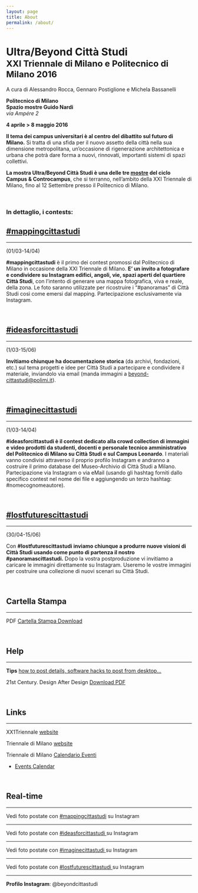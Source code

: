 ```yaml
---
layout: page
title: About
permalink: /about/
---
```

<h1 class="big">Ultra/Beyond Città Studi<br />  
<small>XXI Triennale di Milano e Politecnico di Milano 2016</small>
</h1>

A cura di Alessandro Rocca, Gennaro Postiglione e Michela Bassanelli

**Politecnico di Milano**  
**Spazio mostre Guido Nardi**  
_via Ampére 2_   

**4 aprile > 8 maggio 2016**

**Il tema dei campus universitari è al centro del dibattito sul futuro di Milano.** Si tratta di una sfida per il nuovo assetto della città nella sua dimensione metropolitana, un’occasione di rigenerazione architettonica e urbana che potrà dare forma a nuovi, rinnovati, importanti sistemi di spazi collettivi.

**La mostra Ultra/Beyond Città Studi è una delle tre [mostre](http://21triennale.org/it/mostre) del ciclo Campus &amp; Controcampus**, che si terranno, nell’ambito della XXI Triennale di Milano, fino al 12 Settembre presso il Politecnico di Milano.



<br>

### **In dettaglio, i contests**:

[#mappingcittastudi](/contest/mappingcittastudi/)
---
-----

(01/03-14/04)

**#mappingcittastudi** è il primo dei contest promossi dal Politecnico di Milano in occasione della XXI Triennale di Milano. **E’ un invito a fotografare e condividere su Instagram edifici, angoli, vie, spazi aperti del quartiere Città Studi**, con l’intento di generare una mappa fotografica, viva e reale, della zona. Le foto saranno utilizzate per ricostruire i “#panoramas” di Città Studi così come emersi dal mapping. Partecipazione esclusivamente via Instagram.

<br>

[#ideasforcittastudi](/contest/ideasforcittastudi/)
---
-----

(1/03-15/06)

**Invitiamo chiunque ha documentazione storica** (da archivi, fondazioni, etc.) sul tema progetti e idee per Città Studi a partecipare e condividere il materiale, inviandolo via email (manda immagini a [beyond-cittastudi@polimi.it](mailto:beyond-cittastudi@polimi.it)).


<br>

[#imaginecittastudi](/contest/imaginecittastudi/)
---
-----

(1/03-14/04)

**#ideasforcittastudi è il contest dedicato alla crowd collection di immagini e video prodotti da studenti, docenti e personale tecnico amministrativo del Politecnico di Milano su Città Studi e sul Campus Leonardo**. I materiali vanno condivisi attraverso il proprio profilo Instagram e andranno a costruire il primo database del Museo-Archivio di Città Studi a Milano. Partecipazione via Instagram o via eMail (usando gli hashtag forniti dallo specifico contest nel nome dei file e aggiungendo un terzo hashtag: #nomecognomeautore).

<br>

[#lostfuturescittastudi](/contest/lostfuturescittastudi/)
---
-----

(30/04-15/06)

Con **#lostfuturescittastudi inviamo chiunque a produrre nuove visioni di Città Studi usando come punto di partenza il nostro  #panoramascittastudi.** Dopo la vostra postproduzione vi invitiamo a caricare le immagini direttamente su Instagram. Useremo le vostre immagini per costruire una collezione di nuovi scenari su Città Studi.



<br>

Cartella Stampa
---
-----

PDF [Cartella Stampa Download ](https://drive.google.com/file/d/0By69YP7JrLWya1lIUE04RkxOZDA/view?usp=sharing)


<br>

Help
---
-----
**Tips** [how to post details, software hacks to post from desktop...](/tips/)

21st Century. Design After Design [Download PDF](http://21triennale.org//press-img/pdf/XX1T_21st_century_design_after_design.pdf)

<br>

Links
---
-----

XX1Triennale [website](http://21triennale.org/it/)

Triennale di Milano [website](http://www.triennale.org/)

Triennale di Milano [Calendario Eventi](http://www.triennale.org/it/calendario/calendario-eventi)
 - [Events Calendar](http://www.triennale.org/en/calendar/events-calendar)

<br>

Real-time
---
-----


Vedi foto postate con [#mappingcittastudi](https://www.instagram.com/explore/tags/mappingcittastudi) su Instagram

-----

Vedi foto postate con [#ideasforcittastudi ](https://www.instagram.com/explore/tags/ideasforcittastudi) su Instagram

-----

Vedi foto postate con [#imaginecittastudi ](https://www.instagram.com/explore/tags/imaginecittastudi) su Instagram

-----

Vedi foto postate con [#lostfuturescittastudi ](https://www.instagram.com/explore/tags/lostfuturescittastudi) su Instagram

-----

**Profilo Instagram**: @beyondcittastudi
